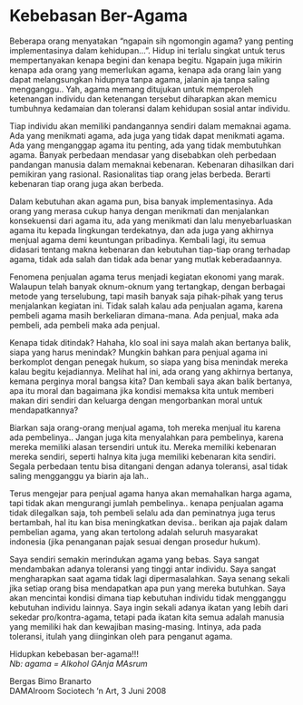 # Kebebasan Ber-Agama

Beberapa orang menyatakan “ngapain sih ngomongin agama? yang penting implementasinya dalam kehidupan…”. Hidup ini terlalu singkat untuk terus mempertanyakan kenapa begini dan kenapa begitu. Ngapain juga mikirin kenapa ada orang yang memerlukan agama, kenapa ada orang lain yang dapat melangsungkan hidupnya tanpa agama, jalanin aja tanpa saling mengganggu.. Yah, agama memang ditujukan untuk memperoleh ketenangan individu dan ketenangan tersebut diharapkan akan memicu tumbuhnya kedamaian dan toleransi dalam kehidupan sosial antar individu.

Tiap individu akan memiliki pandangannya sendiri dalam memaknai agama. Ada yang menikmati agama, ada juga yang tidak dapat menikmati agama. Ada yang menganggap agama itu penting, ada yang tidak membutuhkan agama. Banyak perbedaan mendasar yang disebabkan oleh perbedaan pandangan manusia dalam memaknai kebenaran. Kebenaran dihasilkan dari pemikiran yang rasional. Rasionalitas tiap orang jelas berbeda. Berarti kebenaran tiap orang juga akan berbeda.

Dalam kebutuhan akan agama pun, bisa banyak implementasinya. Ada orang yang merasa cukup hanya dengan menikmati dan menjalankan konsekuensi dari agama itu, ada yang menikmati dan lalu menyebarluaskan agama itu kepada lingkungan terdekatnya, dan ada juga yang akhirnya menjual agama demi keuntungan pribadinya. Kembali lagi, itu semua didasari tentang makna kebenaran dan kebutuhan tiap-tiap orang terhadap agama, tidak ada salah dan tidak ada benar yang mutlak keberadaannya.

Fenomena penjualan agama terus menjadi kegiatan ekonomi yang marak. Walaupun telah banyak oknum-oknum yang tertangkap, dengan berbagai metode yang terselubung, tapi masih banyak saja pihak-pihak yang terus menjalankan kegiatan ini. Tidak salah kalau ada penjualan agama, karena pembeli agama masih berkeliaran dimana-mana. Ada penjual, maka ada pembeli, ada pembeli maka ada penjual.

Kenapa tidak ditindak? Hahaha, klo soal ini saya malah akan bertanya balik, siapa yang harus menindak? Mungkin bahkan para penjual agama ini berkomplot dengan penegak hukum, so siapa yang bisa menindak mereka kalau begitu kejadiannya. Melihat hal ini, ada orang yang akhirnya bertanya, kemana perginya moral bangsa kita? Dan kembali saya akan balik bertanya, apa itu moral dan bagaimana jika kondisi memaksa kita untuk memberi makan diri sendiri dan keluarga dengan mengorbankan moral untuk mendapatkannya?

Biarkan saja orang-orang menjual agama, toh mereka menjual itu karena ada pembelinya.. Jangan juga kita menyalahkan para pembelinya, karena mereka memiliki alasan tersendiri untuk itu. Mereka memiliki kebenaran mereka sendiri, seperti halnya kita juga memiliki kebenaran kita sendiri. Segala perbedaan tentu bisa ditangani dengan adanya toleransi, asal tidak saling mengganggu ya biarin aja lah..

Terus mengejar para penjual agama hanya akan memahalkan harga agama, tapi tidak akan mengurangi jumlah pembelinya.. kenapa penjualan agama tidak dilegalkan saja, toh pembeli selalu ada dan peminatnya juga terus bertambah, hal itu kan bisa meningkatkan devisa.. berikan aja pajak dalam pembelian agama, yang akan tertolong adalah seluruh masyarakat indonesia (jika penanganan pajak sesuai dengan prosedur hukum).

Saya sendiri semakin merindukan agama yang bebas. Saya sangat mendambakan adanya toleransi yang tinggi antar individu. Saya sangat mengharapkan saat agama tidak lagi dipermasalahkan. Saya senang sekali jika setiap orang bisa mendapatkan apa pun yang mereka butuhkan. Saya akan mencintai kondisi dimana tiap kebutuhan individu tidak mengganggu kebutuhan individu lainnya. Saya ingin sekali adanya ikatan yang lebih dari sekedar pro/kontra-agama, tetapi pada ikatan kita semua adalah manusia yang memiliki hak dan kewajiban masing-masing. Intinya, ada pada toleransi, itulah yang diinginkan oleh para penganut agama.

Hidupkan kebebasan ber-agama!!!  
_Nb: agama = Alkohol GAnja MAsrum_

Bergas Bimo Branarto  
DAMAIroom Sociotech ‘n Art, 3 Juni 2008